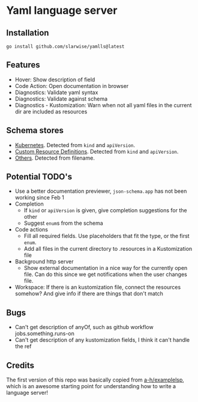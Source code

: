 # Yaml language server

## Installation

```
go install github.com/slarwise/yamlls@latest
```

## Features

- Hover: Show description of field
- Code Action: Open documentation in browser
- Diagnostics: Validate yaml syntax
- Diagnostics: Validate against schema
- Diagnostics - Kustomization: Warn when not all yaml files in the current dir
  are included as resources

## Schema stores

- [Kubernetes](github.com/yannh/kubernetes-json-schema). Detected from `kind`
  and `apiVersion`.
- [Custom Resource Definitions](github.com/datreeio/CRDs-catalog). Detected from
  `kind` and `apiVersion`.
- [Others](json.schemastore.org). Detected from filename.

## Potential TODO's

- Use a better documentation previewer, `json-schema.app` has not been working
  since Feb 1
- Completion
  - If `kind` or `apiVersion` is given, give completion suggestions for the
    other
  - Suggest `enum`s from the schema
- Code actions
  - Fill all required fields. Use placeholders that fit the type, or the first
    `enum`.
  - Add all files in the current directory to .resources in a Kustomization file
- Background http server
  - Show external documentation in a nice way for the currently open file. Can
    do this since we get notifications when the user changes file.
- Workspace: If there is an kustomization file, connect the resources somehow?
  And give info if there are things that don't match

## Bugs

- Can't get description of anyOf, such as github workflow jobs.something.runs-on
- Can't get description of any kustomization fields, I think it can't handle the
  ref

## Credits

The first version of this repo was basically copied from
[a-h/examplelsp](https://github.com/a-h/examplelsp), which is an awesome
starting point for understanding how to write a language server!

